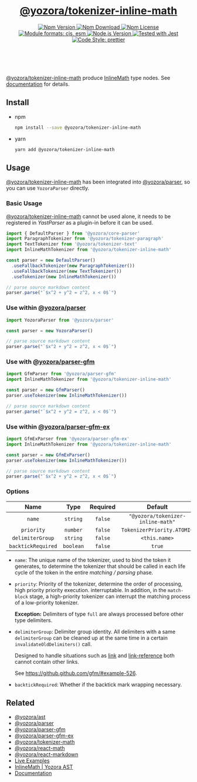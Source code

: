 <!-- :begin use tokenizer/banner -->

<header>
  <h1 align="center">
    <a href="https://github.com/yozorajs/yozora/tree/v2.3.2/tokenizers/inline-math#readme">@yozora/tokenizer-inline-math</a>
  </h1>
  <div align="center">
    <a href="https://www.npmjs.com/package/@yozora/tokenizer-inline-math">
      <img
        alt="Npm Version"
        src="https://img.shields.io/npm/v/@yozora/tokenizer-inline-math.svg"
      />
    </a>
    <a href="https://www.npmjs.com/package/@yozora/tokenizer-inline-math">
      <img
        alt="Npm Download"
        src="https://img.shields.io/npm/dm/@yozora/tokenizer-inline-math.svg"
      />
    </a>
    <a href="https://www.npmjs.com/package/@yozora/tokenizer-inline-math">
      <img
        alt="Npm License"
        src="https://img.shields.io/npm/l/@yozora/tokenizer-inline-math.svg"
      />
    </a>
    <a href="#install">
      <img
        alt="Module formats: cjs, esm"
        src="https://img.shields.io/badge/module_formats-cjs%2C%20esm-green.svg"
      />
    </a>
    <a href="https://github.com/nodejs/node">
      <img
        alt="Node.js Version"
        src="https://img.shields.io/node/v/@yozora/tokenizer-inline-math"
      />
    </a>
    <a href="https://github.com/facebook/jest">
      <img
        alt="Tested with Jest"
        src="https://img.shields.io/badge/tested_with-jest-9c465e.svg"
      />
    </a>
    <a href="https://github.com/prettier/prettier">
      <img
        alt="Code Style: prettier"
        src="https://img.shields.io/badge/code_style-prettier-ff69b4.svg?style=flat-square"
      />
    </a>
  </div>
</header>
<br/>

<!-- :end -->

[@yozora/tokenizer-inline-math] produce [InlineMath][node-type] type nodes. See
[documentation][docpage] for details.

## Install

- npm

  ```bash
  npm install --save @yozora/tokenizer-inline-math
  ```

- yarn

  ```bash
  yarn add @yozora/tokenizer-inline-math
  ```

## Usage

[@yozora/tokenizer-inline-math][] has been integrated into [@yozora/parser][], so you can use
`YozoraParser` directly.

### Basic Usage

[@yozora/tokenizer-inline-math][] cannot be used alone, it needs to be registered in _YastParser_ as
a plugin-in before it can be used.

```typescript {4,9}
import { DefaultParser } from '@yozora/core-parser'
import ParagraphTokenizer from '@yozora/tokenizer-paragraph'
import TextTokenizer from '@yozora/tokenizer-text'
import InlineMathTokenizer from '@yozora/tokenizer-inline-math'

const parser = new DefaultParser()
  .useFallbackTokenizer(new ParagraphTokenizer())
  .useFallbackTokenizer(new TextTokenizer())
  .useTokenizer(new InlineMathTokenizer())

// parse source markdown content
parser.parse("`$x^2 + y^2 = z^2, x < 0$`")
```

### Use within [@yozora/parser][]

```typescript
import YozoraParser from '@yozora/parser'

const parser = new YozoraParser()

// parse source markdown content
parser.parse("`$x^2 + y^2 = z^2, x < 0$`")
```

### Use with [@yozora/parser-gfm][]

```typescript {2,5}
import GfmParser from '@yozora/parser-gfm'
import InlineMathTokenizer from '@yozora/tokenizer-inline-math'

const parser = new GfmParser()
parser.useTokenizer(new InlineMathTokenizer())

// parse source markdown content
parser.parse("`$x^2 + y^2 = z^2, x < 0$`")
```

### Use within [@yozora/parser-gfm-ex][]

```typescript {2,5}
import GfmExParser from '@yozora/parser-gfm-ex'
import InlineMathTokenizer from '@yozora/tokenizer-inline-math'

const parser = new GfmExParser()
parser.useTokenizer(new InlineMathTokenizer())

// parse source markdown content
parser.parse("`$x^2 + y^2 = z^2, x < 0$`")
```

### Options

|        Name        |   Type    | Required |              Default              |
| :----------------: | :-------: | :------: | :-------------------------------: |
|       `name`       | `string`  | `false`  | `"@yozora/tokenizer-inline-math"` |
|     `priority`     | `number`  | `false`  |    `TokenizerPriority.ATOMIC`     |
|  `delimiterGroup`  | `string`  | `false`  |           `<this.name>`           |
| `backtickRequired` | `boolean` | `false`  |              `true`               |

- `name`: The unique name of the tokenizer, used to bind the token it generates, to determine the
  tokenizer that should be called in each life cycle of the token in the entire _matching / parsing_
  phase.

- `priority`: Priority of the tokenizer, determine the order of processing, high priority priority
  execution. interruptable. In addition, in the `match-block` stage, a high-priority tokenizer can
  interrupt the matching process of a low-priority tokenizer.

  **Exception:** Delimiters of type `full` are always processed before other type delimiters.

- `delimiterGroup`: Delimiter group identity. All delimiters with a same `delimiterGroup` can be
  cleaned up at the same time in a certain `invalidateOldDelimiters()` call.

  Designed to handle situations such as [link][@yozora/tokenizer-link] and
  [link-reference][@yozora/tokenizer-link-reference] both cannot contain other links.

  See https://github.github.com/gfm/#example-526.

- `backtickRequired`: Whether if the backtick mark wrapping necessary.

## Related

- [@yozora/ast][]
- [@yozora/parser][]
- [@yozora/parser-gfm][]
- [@yozora/parser-gfm-ex][]
- [@yozora/tokenizer-math][]
- [@yozora/react-math][]
- [@yozora/react-markdown][]
- [Live Examples][live-examples]
- [InlineMath | Yozora AST][node-type]
- [Documentation][docpage]

[node-type]: http://yozora.guanghechen.com/docs/package/ast#inlinemath

<!-- :begin use tokenizer/definitions -->

[live-examples]: https://yozora.guanghechen.com/docs/package/tokenizer-inline-math#live-examples
[docpage]: https://yozora.guanghechen.com/docs/package/tokenizer-inline-math
[homepage]: https://github.com/yozorajs/yozora/tree/v2.3.2/tokenizers/inline-math#readme
[gfm-spec]: https://github.github.com/gfm
[mdast-homepage]: https://github.com/syntax-tree/mdast
[@yozora/ast]: https://github.com/yozorajs/yozora/tree/v2.3.2/packages/ast#readme
[@yozora/ast-util]: https://github.com/yozorajs/yozora/tree/v2.3.2/packages/ast-util#readme
[@yozora/character]: https://github.com/yozorajs/yozora/tree/v2.3.2/packages/character#readme
[@yozora/eslint-config]:
  https://github.com/yozorajs/yozora/tree/release-2.x.x/packages/eslint-config#readme
[@yozora/core-parser]: https://github.com/yozorajs/yozora/tree/v2.3.2/packages/core-parser#readme
[@yozora/core-tokenizer]:
  https://github.com/yozorajs/yozora/tree/v2.3.2/packages/core-tokenizer#readme
[@yozora/invariant]: https://github.com/yozorajs/yozora/tree/v2.3.2/packages/invariant#readme
[@yozora/jest-for-tokenizer]:
  https://github.com/yozorajs/yozora/tree/release-2.x.x/packages/jest-for-tokenizer#readme
[@yozora/parser]: https://github.com/yozorajs/yozora/tree/v2.3.2/packages/parser#readme
[@yozora/parser-gfm]: https://github.com/yozorajs/yozora/tree/v2.3.2/packages/parser-gfm#readme
[@yozora/parser-gfm-ex]:
  https://github.com/yozorajs/yozora/tree/v2.3.2/packages/parser-gfm-ex#readme
[@yozora/template-tokenizer]:
  https://github.com/yozorajs/yozora/tree/release-2.x.x/packages/template-tokenizer#readme
[@yozora/tokenizer-admonition]:
  https://github.com/yozorajs/yozora/tree/v2.3.2/tokenizers/admonition#readme
[@yozora/tokenizer-autolink]:
  https://github.com/yozorajs/yozora/tree/v2.3.2/tokenizers/autolink#readme
[@yozora/tokenizer-autolink-extension]:
  https://github.com/yozorajs/yozora/tree/v2.3.2/tokenizers/autolink-extension#readme
[@yozora/tokenizer-blockquote]:
  https://github.com/yozorajs/yozora/tree/v2.3.2/tokenizers/blockquote#readme
[@yozora/tokenizer-break]: https://github.com/yozorajs/yozora/tree/v2.3.2/tokenizers/break#readme
[@yozora/tokenizer-definition]:
  https://github.com/yozorajs/yozora/tree/v2.3.2/tokenizers/definition#readme
[@yozora/tokenizer-delete]: https://github.com/yozorajs/yozora/tree/v2.3.2/tokenizers/delete#readme
[@yozora/tokenizer-ecma-import]:
  https://github.com/yozorajs/yozora/tree/v2.3.2/tokenizers/ecma-import#readme
[@yozora/tokenizer-emphasis]:
  https://github.com/yozorajs/yozora/tree/v2.3.2/tokenizers/emphasis#readme
[@yozora/tokenizer-fenced-block]:
  https://github.com/yozorajs/yozora/tree/v2.3.2/tokenizers/fenced-block#readme
[@yozora/tokenizer-fenced-code]:
  https://github.com/yozorajs/yozora/tree/v2.3.2/tokenizers/fenced-code#readme
[@yozora/tokenizer-footnote]:
  https://github.com/yozorajs/yozora/tree/v2.3.2/tokenizers/footnote#readme
[@yozora/tokenizer-footnote-definition]:
  https://github.com/yozorajs/yozora/tree/v2.3.2/tokenizers/footnote-definition#readme
[@yozora/tokenizer-footnote-reference]:
  https://github.com/yozorajs/yozora/tree/v2.3.2/tokenizers/footnote-reference#readme
[@yozora/tokenizer-heading]:
  https://github.com/yozorajs/yozora/tree/v2.3.2/tokenizers/heading#readme
[@yozora/tokenizer-html-block]:
  https://github.com/yozorajs/yozora/tree/v2.3.2/tokenizers/html-block#readme
[@yozora/tokenizer-html-inline]:
  https://github.com/yozorajs/yozora/tree/v2.3.2/tokenizers/html-inline#readme
[@yozora/tokenizer-image]: https://github.com/yozorajs/yozora/tree/v2.3.2/tokenizers/image#readme
[@yozora/tokenizer-image-reference]:
  https://github.com/yozorajs/yozora/tree/v2.3.2/tokenizers/image-reference#readme
[@yozora/tokenizer-indented-code]:
  https://github.com/yozorajs/yozora/tree/v2.3.2/tokenizers/indented-code#readme
[@yozora/tokenizer-inline-code]:
  https://github.com/yozorajs/yozora/tree/v2.3.2/tokenizers/inline-code#readme
[@yozora/tokenizer-inline-math]:
  https://github.com/yozorajs/yozora/tree/v2.3.2/tokenizers/inline-math#readme
[@yozora/tokenizer-link]: https://github.com/yozorajs/yozora/tree/v2.3.2/tokenizers/link#readme
[@yozora/tokenizer-link-reference]:
  https://github.com/yozorajs/yozora/tree/v2.3.2/tokenizers/link-reference#readme
[@yozora/tokenizer-list]: https://github.com/yozorajs/yozora/tree/v2.3.2/tokenizers/list#readme
[@yozora/tokenizer-math]: https://github.com/yozorajs/yozora/tree/v2.3.2/tokenizers/math#readme
[@yozora/tokenizer-paragraph]:
  https://github.com/yozorajs/yozora/tree/v2.3.2/tokenizers/paragraph#readme
[@yozora/tokenizer-setext-heading]:
  https://github.com/yozorajs/yozora/tree/v2.3.2/tokenizers/setext-heading#readme
[@yozora/tokenizer-table]: https://github.com/yozorajs/yozora/tree/v2.3.2/tokenizers/table#readme
[@yozora/tokenizer-text]: https://github.com/yozorajs/yozora/tree/v2.3.2/tokenizers/text#readme
[@yozora/tokenizer-thematic-break]:
  https://github.com/yozorajs/yozora/tree/v2.3.2/tokenizers/thematic-break#readme
[@yozora/react-admonition]:
  https://github.com/yozorajs/yozora-react/tree/main/packages/admonition#readme
[@yozora/react-blockquote]:
  https://github.com/yozorajs/yozora-react/tree/main/packages/blockquote#readme
[@yozora/react-break]: https://github.com/yozorajs/yozora-react/tree/main/packages/break#readme
[@yozora/react-delete]: https://github.com/yozorajs/yozora-react/tree/main/packages/delete#readme
[@yozora/react-emphasis]:
  https://github.com/yozorajs/yozora-react/tree/main/packages/emphasis#readme
[@yozora/react-code]: https://github.com/yozorajs/yozora-react/tree/main/packages/code#readme
[@yozora/react-code-live]:
  https://github.com/yozorajs/yozora-react/tree/main/packages/code-live#readme
[@yozora/react-footnote-definitions]:
  https://github.com/yozorajs/yozora-react/tree/main/packages/footnote-definitions#readme
[@yozora/react-footnote-reference]:
  https://github.com/yozorajs/yozora-react/tree/main/packages/footnote-reference#readme
[@yozora/react-heading]: https://github.com/yozorajs/yozora-react/tree/main/packages/heading#readme
[@yozora/react-image]: https://github.com/yozorajs/yozora-react/tree/main/packages/image#readme
[@yozora/react-inline-code]:
  https://github.com/yozorajs/yozora-react/tree/main/packages/inline-code#readme
[@yozora/react-inline-math]:
  https://github.com/yozorajs/yozora-react/tree/main/packages/inline-math#readme
[@yozora/react-link]: https://github.com/yozorajs/yozora-react/tree/main/packages/link#readme
[@yozora/react-list]: https://github.com/yozorajs/yozora-react/tree/main/packages/list#readme
[@yozora/react-list-item]:
  https://github.com/yozorajs/yozora-react/tree/main/packages/list-item#readme
[@yozora/react-markdown]:
  https://github.com/yozorajs/yozora-react/tree/main/packages/markdown#readme
[@yozora/react-math]: https://github.com/yozorajs/yozora-react/tree/main/packages/math#readme
[@yozora/react-paragraph]:
  https://github.com/yozorajs/yozora-react/tree/main/packages/paragraph#readme
[@yozora/react-strong]: https://github.com/yozorajs/yozora-react/tree/main/packages/strong#readme
[@yozora/react-table]: https://github.com/yozorajs/yozora-react/tree/main/packages/table#readme
[@yozora/react-text]: https://github.com/yozorajs/yozora-react/tree/main/packages/text#readme
[@yozora/react-thematic-break]:
  https://github.com/yozorajs/yozora-react/tree/main/packages/thematic-break#readme
[doc-live-examples/gfm]: https://yozora.guanghechen.com/docs/example/gfm
[doc-@yozora/ast]: https://yozora.guanghechen.com/docs/package/ast
[doc-@yozora/ast-util]: https://yozora.guanghechen.com/docs/package/ast-util
[doc-@yozora/core-parser]: https://yozora.guanghechen.com/docs/package/core-parser
[doc-@yozora/core-tokenizer]: https://yozora.guanghechen.com/docs/package/core-tokenizer
[doc-@yozora/parser]: https://yozora.guanghechen.com/docs/package/parser
[doc-@yozora/parser-gfm]: https://yozora.guanghechen.com/docs/package/parser-gfm
[doc-@yozora/parser-gfm-ex]: https://yozora.guanghechen.com/docs/package/parser-gfm-ex
[doc-@yozora/tokenizer-admonition]: https://yozora.guanghechen.com/docs/package/tokenizer-admonition
[doc-@yozora/tokenizer-autolink]: https://yozora.guanghechen.com/docs/package/tokenizer-autolink
[doc-@yozora/tokenizer-autolink-extension]:
  https://yozora.guanghechen.com/docs/package/tokenizer-autolink-extension
[doc-@yozora/tokenizer-blockquote]: https://yozora.guanghechen.com/docs/package/tokenizer-blockquote
[doc-@yozora/tokenizer-break]: https://yozora.guanghechen.com/docs/package/tokenizer-break
[doc-@yozora/tokenizer-delete]: https://yozora.guanghechen.com/docs/package/tokenizer-delete
[doc-@yozora/tokenizer-emphasis]: https://yozora.guanghechen.com/docs/package/tokenizer-emphasis
[doc-@yozora/tokenizer-fenced-code]:
  https://yozora.guanghechen.com/docs/package/tokenizer-fenced-code
[doc-@yozora/tokenizer-heading]: https://yozora.guanghechen.com/docs/package/tokenizer-heading
[doc-@yozora/tokenizer-html-block]: https://yozora.guanghechen.com/docs/package/tokenizer-html-block
[doc-@yozora/tokenizer-html-inline]:
  https://yozora.guanghechen.com/docs/package/tokenizer-html-inline
[doc-@yozora/tokenizer-image]: https://yozora.guanghechen.com/docs/package/tokenizer-image
[doc-@yozora/tokenizer-image-reference]:
  https://yozora.guanghechen.com/docs/package/tokenizer-image-reference
[doc-@yozora/tokenizer-indented-code]:
  https://yozora.guanghechen.com/docs/package/tokenizer-indented-code
[doc-@yozora/tokenizer-inline-code]:
  https://yozora.guanghechen.com/docs/package/tokenizer-inline-code
[doc-@yozora/tokenizer-inline-math]:
  https://yozora.guanghechen.com/docs/package/tokenizer-inline-math
[doc-@yozora/tokenizer-link]: https://yozora.guanghechen.com/docs/package/tokenizer-link
[doc-@yozora/tokenizer-definition]: https://yozora.guanghechen.com/docs/package/tokenizer-definition
[doc-@yozora/tokenizer-link-reference]:
  https://yozora.guanghechen.com/docs/package/tokenizer-link-reference
[doc-@yozora/tokenizer-list]: https://yozora.guanghechen.com/docs/package/tokenizer-list
[doc-@yozora/tokenizer-math]: https://yozora.guanghechen.com/docs/package/tokenizer-math
[doc-@yozora/tokenizer-paragraph]: https://yozora.guanghechen.com/docs/package/tokenizer-paragraph
[doc-@yozora/tokenizer-setext-heading]:
  https://yozora.guanghechen.com/docs/package/tokenizer-setext-heading
[doc-@yozora/tokenizer-table]: https://yozora.guanghechen.com/docs/package/tokenizer-table
[doc-@yozora/tokenizer-text]: https://yozora.guanghechen.com/docs/package/tokenizer-text
[doc-@yozora/tokenizer-thematic-break]:
  https://yozora.guanghechen.com/docs/package/tokenizer-thematic-break
[doc-@yozora/jest-for-tokenizer]: https://yozora.guanghechen.com/docs/package/jest-for-tokenizer
[doc-@yozora/parser-gfm]: https://yozora.guanghechen.com/docs/package/parser-gfm
[gfm-atx-heading]: https://github.github.com/gfm/#atx-heading
[gfm-autolink]: https://github.github.com/gfm/#autolinks
[gfm-autolink-extension]: https://github.github.com/gfm/#autolinks-extension-
[gfm-blockquote]: https://github.github.com/gfm/#block-quotes
[gfm-bullet-list]: https://github.github.com/gfm/#bullet-list
[gfm-delete]: https://github.github.com/gfm/#strikethrough-extension-
[gfm-emphasis]: https://github.github.com/gfm/#can-open-emphasis
[gfm-fenced-code]: https://github.github.com/gfm/#fenced-code-block
[gfm-hard-line-break]: https://github.github.com/gfm/#hard-line-break
[gfm-html-block]: https://github.github.com/gfm/#html-block
[gfm-html-inline]: https://github.github.com/gfm/#raw-html
[gfm-image]: https://github.github.com/gfm/#images
[gfm-image-reference]: https://github.github.com/gfm/#example-590
[gfm-indented-code]: https://github.github.com/gfm/#indented-code-block
[gfm-inline-code]: https://github.github.com/gfm/#code-span
[gfm-link]: https://github.github.com/gfm/#inline-link
[gfm-definition]: https://github.github.com/gfm/#link-reference-definition
[gfm-link-reference]: https://github.github.com/gfm/#reference-link
[gfm-list]: https://github.github.com/gfm/#lists
[gfm-list-item]: https://github.github.com/gfm/#list-items
[gfm-list-task-item]: https://github.github.com/gfm/#task-list-items-extension-
[gfm-paragraph]: https://github.github.com/gfm/#paragraph
[gfm-setext-heading]: https://github.github.com/gfm/#setext-heading
[gfm-soft-line-break]: https://github.github.com/gfm/#soft-line-breaks
[gfm-strong]: https://github.github.com/gfm/#can-open-strong-emphasis
[gfm-tab]: https://github.github.com/gfm/#tabs
[gfm-table]: https://github.github.com/gfm/#table
[gfm-text]: https://github.github.com/gfm/#soft-line-breaks
[gfm-thematic-break]: https://github.github.com/gfm/#thematic-break

<!-- :end -->
